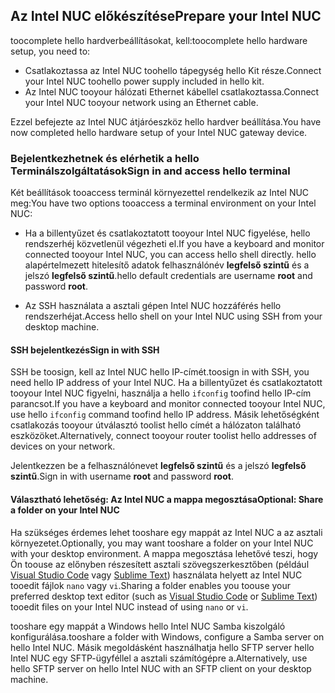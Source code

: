 ## <a name="prepare-your-intel-nuc"></a><span data-ttu-id="913cf-101">Az Intel NUC előkészítése</span><span class="sxs-lookup"><span data-stu-id="913cf-101">Prepare your Intel NUC</span></span>

<span data-ttu-id="913cf-102">toocomplete hello hardverbeállításokat, kell:</span><span class="sxs-lookup"><span data-stu-id="913cf-102">toocomplete hello hardware setup, you need to:</span></span>

- <span data-ttu-id="913cf-103">Csatlakoztassa az Intel NUC toohello tápegység hello Kit része.</span><span class="sxs-lookup"><span data-stu-id="913cf-103">Connect your Intel NUC toohello power supply included in hello kit.</span></span>
- <span data-ttu-id="913cf-104">Az Intel NUC tooyour hálózati Ethernet kábellel csatlakoztassa.</span><span class="sxs-lookup"><span data-stu-id="913cf-104">Connect your Intel NUC tooyour network using an Ethernet cable.</span></span>

<span data-ttu-id="913cf-105">Ezzel befejezte az Intel NUC átjáróeszköz hello hardver beállítása.</span><span class="sxs-lookup"><span data-stu-id="913cf-105">You have now completed hello hardware setup of your Intel NUC gateway device.</span></span>

### <a name="sign-in-and-access-hello-terminal"></a><span data-ttu-id="913cf-106">Bejelentkezhetnek és elérhetik a hello Terminálszolgáltatások</span><span class="sxs-lookup"><span data-stu-id="913cf-106">Sign in and access hello terminal</span></span>

<span data-ttu-id="913cf-107">Két beállítások tooaccess terminál környezettel rendelkezik az Intel NUC meg:</span><span class="sxs-lookup"><span data-stu-id="913cf-107">You have two options tooaccess a terminal environment on your Intel NUC:</span></span>

- <span data-ttu-id="913cf-108">Ha a billentyűzet és csatlakoztatott tooyour Intel NUC figyelése, hello rendszerhéj közvetlenül végezheti el.</span><span class="sxs-lookup"><span data-stu-id="913cf-108">If you have a keyboard and monitor connected tooyour Intel NUC, you can access hello shell directly.</span></span> <span data-ttu-id="913cf-109">hello alapértelmezett hitelesítő adatok felhasználónév **legfelső szintű** és a jelszó **legfelső szintű**.</span><span class="sxs-lookup"><span data-stu-id="913cf-109">hello default credentials are username **root** and password **root**.</span></span>

- <span data-ttu-id="913cf-110">Az SSH használata a asztali gépen Intel NUC hozzáférés hello rendszerhéjat.</span><span class="sxs-lookup"><span data-stu-id="913cf-110">Access hello shell on your Intel NUC using SSH from your desktop machine.</span></span>

#### <a name="sign-in-with-ssh"></a><span data-ttu-id="913cf-111">SSH bejelentkezés</span><span class="sxs-lookup"><span data-stu-id="913cf-111">Sign in with SSH</span></span>

<span data-ttu-id="913cf-112">SSH be toosign, kell az Intel NUC hello IP-címét.</span><span class="sxs-lookup"><span data-stu-id="913cf-112">toosign in with SSH, you need hello IP address of your Intel NUC.</span></span> <span data-ttu-id="913cf-113">Ha a billentyűzet és csatlakoztatott tooyour Intel NUC figyelni, használja a hello `ifconfig` toofind hello IP-cím parancsot.</span><span class="sxs-lookup"><span data-stu-id="913cf-113">If you have a keyboard and monitor connected tooyour Intel NUC, use hello `ifconfig` command toofind hello IP address.</span></span> <span data-ttu-id="913cf-114">Másik lehetőségként csatlakozás tooyour útválasztó toolist hello címét a hálózaton található eszközöket.</span><span class="sxs-lookup"><span data-stu-id="913cf-114">Alternatively, connect tooyour router toolist hello addresses of devices on your network.</span></span>

<span data-ttu-id="913cf-115">Jelentkezzen be a felhasználónevet **legfelső szintű** és a jelszó **legfelső szintű**.</span><span class="sxs-lookup"><span data-stu-id="913cf-115">Sign in with username **root** and password **root**.</span></span>

#### <a name="optional-share-a-folder-on-your-intel-nuc"></a><span data-ttu-id="913cf-116">Választható lehetőség: Az Intel NUC a mappa megosztása</span><span class="sxs-lookup"><span data-stu-id="913cf-116">Optional: Share a folder on your Intel NUC</span></span>

<span data-ttu-id="913cf-117">Ha szükséges érdemes lehet tooshare egy mappát az Intel NUC a az asztali környezetet.</span><span class="sxs-lookup"><span data-stu-id="913cf-117">Optionally, you may want tooshare a folder on your Intel NUC with your desktop environment.</span></span> <span data-ttu-id="913cf-118">A mappa megosztása lehetővé teszi, hogy Ön toouse az előnyben részesített asztali szövegszerkesztőben (például [Visual Studio Code](https://code.visualstudio.com/) vagy [Sublime Text](http://www.sublimetext.com/)) használata helyett az Intel NUC tooedit fájlok `nano` vagy `vi`.</span><span class="sxs-lookup"><span data-stu-id="913cf-118">Sharing a folder enables you toouse your preferred desktop text editor (such as [Visual Studio Code](https://code.visualstudio.com/) or [Sublime Text](http://www.sublimetext.com/)) tooedit files on your Intel NUC instead of using `nano` or `vi`.</span></span>

<span data-ttu-id="913cf-119">tooshare egy mappát a Windows hello Intel NUC Samba kiszolgáló konfigurálása.</span><span class="sxs-lookup"><span data-stu-id="913cf-119">tooshare a folder with Windows, configure a Samba server on hello Intel NUC.</span></span> <span data-ttu-id="913cf-120">Másik megoldásként használhatja hello SFTP server hello Intel NUC egy SFTP-ügyféllel a asztali számítógépre a.</span><span class="sxs-lookup"><span data-stu-id="913cf-120">Alternatively, use hello SFTP server on hello Intel NUC with an SFTP client on your desktop machine.</span></span>
